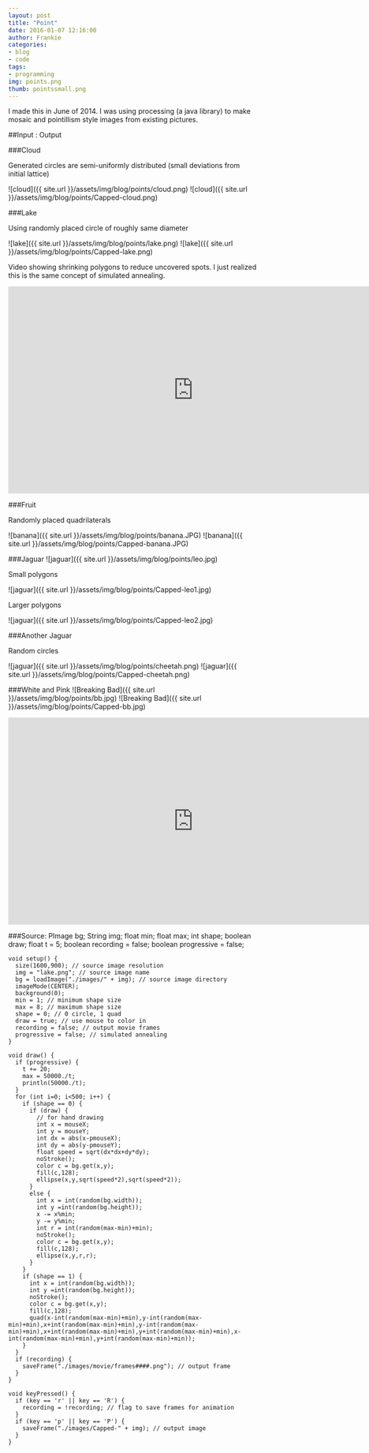 ```yaml
---
layout: post
title: "Point"
date: 2016-01-07 12:16:00
author: Frankie
categories:
- blog
- code
tags:
- programming
img: points.png
thumb: pointssmall.png
---
```

I made this in June of 2014. I was using processing (a java library) to make mosaic and pointillism style images from existing pictures.


##Input : Output

###Cloud

Generated circles are semi-uniformly distributed (small deviations from initial lattice)

![cloud]({{ site.url }}/assets/img/blog/points/cloud.png)
![cloud]({{ site.url }}/assets/img/blog/points/Capped-cloud.png)

###Lake

Using randomly placed circle of roughly same diameter

![lake]({{ site.url }}/assets/img/blog/points/lake.png)
![lake]({{ site.url }}/assets/img/blog/points/Capped-lake.png)

Video showing shrinking polygons to reduce uncovered spots. I just realized this is the same concept of simulated annealing.

<iframe width="750" height="420" src="https://www.youtube.com/embed/st9v2upmL70" frameborder="0" allowfullscreen></iframe>


###Fruit

Randomly placed quadrilaterals

![banana]({{ site.url }}/assets/img/blog/points/banana.JPG)
![banana]({{ site.url }}/assets/img/blog/points/Capped-banana.JPG)


###Jaguar
![jaguar]({{ site.url }}/assets/img/blog/points/leo.jpg)

Small polygons

![jaguar]({{ site.url }}/assets/img/blog/points/Capped-leo1.jpg)

Larger polygons

![jaguar]({{ site.url }}/assets/img/blog/points/Capped-leo2.jpg)


###Another Jaguar

Random circles

![jaguar]({{ site.url }}/assets/img/blog/points/cheetah.png)
![jaguar]({{ site.url }}/assets/img/blog/points/Capped-cheetah.png)

###White and Pink
![Breaking Bad]({{ site.url }}/assets/img/blog/points/bb.jpg)
![Breaking Bad]({{ site.url }}/assets/img/blog/points/Capped-bb.jpg)
<iframe width="750" height="420" src="https://www.youtube.com/embed/BCXYKs8LsZQ" frameborder="0" allowfullscreen></iframe>


###Source:
	PImage bg;
	String img;
	float min;
	float max;
	int shape;
	boolean draw;
	float t = 5;
	boolean recording = false;
	boolean progressive = false;

	void setup() {
	  size(1600,900); // source image resolution
	  img = "lake.png";	// source image name
	  bg = loadImage("./images/" + img); // source image directory
	  imageMode(CENTER);
	  background(0);
	  min = 1; // minimum shape size
	  max = 8; // maximum shape size
	  shape = 0; // 0 circle, 1 quad
	  draw = true; // use mouse to color in
	  recording = false; // output movie frames
	  progressive = false; // simulated annealing
	}

	void draw() {
	  if (progressive) {
		t += 20;
		max = 50000./t;
		println(50000./t);
	  }
	  for (int i=0; i<500; i++) {
		if (shape == 0) {  
		  if (draw) {
			// for hand drawing
			int x = mouseX;
			int y = mouseY;
			int dx = abs(x-pmouseX);
			int dy = abs(y-pmouseY);
			float speed = sqrt(dx*dx+dy*dy);
			noStroke();
			color c = bg.get(x,y);
			fill(c,128);
			ellipse(x,y,sqrt(speed*2),sqrt(speed*2));
		  }
		  else {
			int x = int(random(bg.width));
			int y =int(random(bg.height));
			x -= x%min;
			y -= y%min;
			int r = int(random(max-min)+min);
			noStroke();
			color c = bg.get(x,y);
			fill(c,128);
			ellipse(x,y,r,r);
		  }
		}
		if (shape == 1) {
		  int x = int(random(bg.width));
		  int y =int(random(bg.height));
		  noStroke();
		  color c = bg.get(x,y);
		  fill(c,128);
		  quad(x-int(random(max-min)+min),y-int(random(max-min)+min),x+int(random(max-min)+min),y-int(random(max-min)+min),x+int(random(max-min)+min),y+int(random(max-min)+min),x-int(random(max-min)+min),y+int(random(max-min)+min));
		}
	  }
	  if (recording) {
		saveFrame("./images/movie/frames####.png"); // output frame
	  }
	}

	void keyPressed() {
	  if (key == 'r' || key == 'R') {
		recording = !recording; // flag to save frames for animation
	  }
	  if (key == 'p' || key == 'P') {
		saveFrame("./images/Capped-" + img); // output image
	  }
	}
